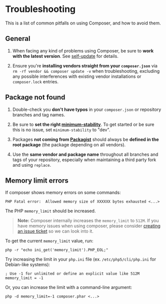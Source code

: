 <!--
    tagline: Solving problems
-->
# Troubleshooting

This is a list of common pitfalls on using Composer, and how to avoid them.

## General

1. When facing any kind of problems using Composer, be sure to **work with the
   latest version**. See [self-update](../03-cli.md#self-update) for details.

2. Ensure you're **installing vendors straight from your `composer.json`** via
   `rm -rf vendor && composer update -v` when troubleshooting, excluding any
   possible interferences with existing vendor installations or `composer.lock`
   entries.

## Package not found

1. Double-check you **don't have typos** in your `composer.json` or repository
   branches and tag names.

2. Be sure to **set the right
   [minimum-stability](../04-schema.md#minimum-stability)**. To get started or be
   sure this is no issue, set `minimum-stability` to "dev".

3. Packages **not coming from [Packagist](http://packagist.org/)** should
   always be **defined in the root package** (the package depending on all
   vendors).

4. Use the **same vendor and package name** throughout all branches and tags of
   your repository, especially when maintaining a third party fork and using
   `replace`.

## Memory limit errors

If composer shows memory errors on some commands:

    PHP Fatal error:  Allowed memory size of XXXXXX bytes exhausted <...>

The PHP `memory_limit` should be increased.

> **Note:** Composer internally increases the `memory_limit` to `512M`.
> If you have memory issues when using composer, please consider [creating
> an issue ticket](https://github.com/composer/composer/issues) so we can look into it.

To get the current `memory_limit` value, run:

    php -r "echo ini_get('memory_limit').PHP_EOL;"

Try increasing the limit in your `php.ini` file (ex. `/etc/php5/cli/php.ini` for
Debian-like systems):

    ; Use -1 for unlimited or define an explicit value like 512M
    memory_limit = -1

Or, you can increase the limit with a command-line argument:

    php -d memory_limit=-1 composer.phar <...>

